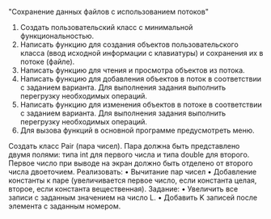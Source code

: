 "Сохранение данных файлов с использованием потоков"

1. Создать пользовательский класс с минимальной функциональностью.
2. Написать функцию для создания объектов пользовательского класса (ввод исходной информации с клавиатуры) и сохранения их в потоке (файле).
3. Написать функцию для чтения и просмотра объектов из потока. 
4. Написать функцию для добавления объектов в поток в соответствии с заданием варианта. Для выполнения задания выполнить перегрузку необходимых операций.
5. Написать функцию для изменения объектов в потоке в соответствии с заданием варианта. Для выполнения задания выполнить перегрузку необходимых операций.
6. Для вызова функций в основной программе предусмотреть меню.
   
Создать класс Pair (пара чисел). Пара должна быть представлено двумя полями: типа int для первого числа и типа double для второго. Первое число при выводе на экран должно быть отделено от второго числа двоеточием. 
Реализовать: 
•	Вычитание пар чисел
•	Добавление константы к паре (увеличивается первое число, если константа целая, второе, если константа вещественная).
Задание:
•	Увеличить все записи с заданным значением на число L.
•	Добавить K записей после элемента с заданным номером.
